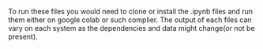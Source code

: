 To run these files you would need to clone or install the .ipynb files and run them either on google colab or such complier.
The output of each files can vary on each system as the dependencies and data might change(or not be present).
